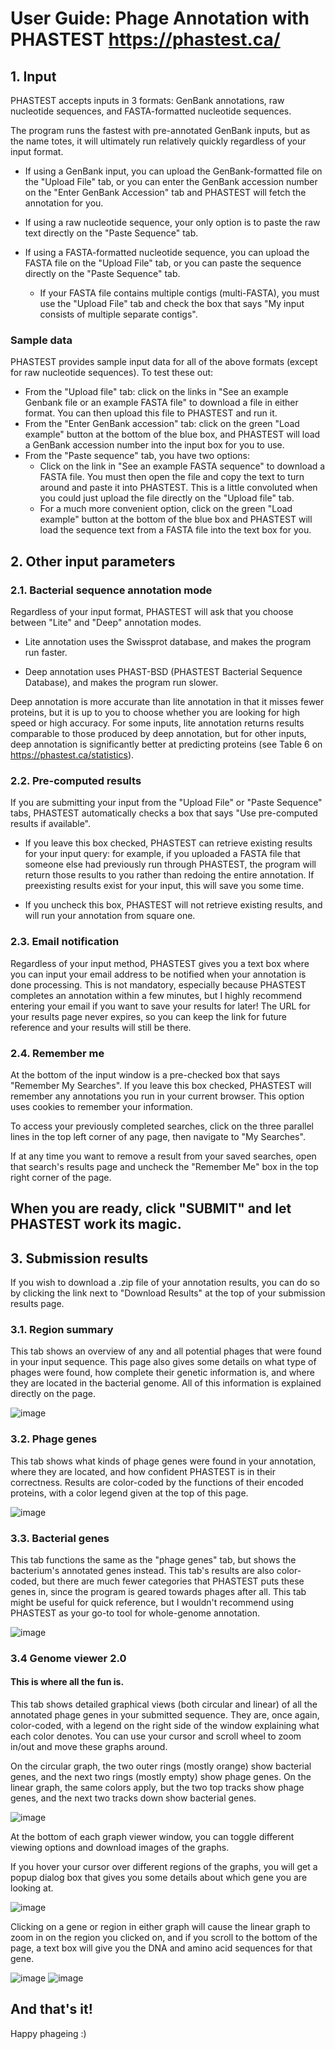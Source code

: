 # User Guide: Phage Annotation with PHASTEST https://phastest.ca/

## 1. Input
PHASTEST accepts inputs in 3 formats: GenBank annotations, raw nucleotide sequences, and FASTA-formatted nucleotide sequences.

The program runs the fastest with pre-annotated GenBank inputs, but as the name totes, it will ultimately run relatively quickly regardless of your input format.

- If using a GenBank input, you can upload the GenBank-formatted file on the "Upload File" tab, or you can enter the GenBank accession number on the "Enter GenBank Accession" tab and PHASTEST will fetch the annotation for you.

- If using a raw nucleotide sequence, your only option is to paste the raw text directly on the "Paste Sequence" tab.

- If using a FASTA-formatted nucleotide sequence, you can upload the FASTA file on the "Upload File" tab, or you can paste the sequence directly on the "Paste Sequence" tab.
   - If your FASTA file contains multiple contigs (multi-FASTA), you must use the "Upload File" tab and check the box that says "My input consists of multiple separate contigs".

### Sample data
PHASTEST provides sample input data for all of the above formats (except for raw nucleotide sequences). To test these out:
- From the "Upload file" tab: click on the links in "See an example Genbank file or an example FASTA file" to download a file in either format. You can then upload this file to PHASTEST and run it.
- From the "Enter GenBank accession" tab: click on the green "Load example" button at the bottom of the blue box, and PHASTEST will load a GenBank accession number into the input box for you to use.
- From the "Paste sequence" tab, you have two options:
   - Click on the link in "See an example FASTA sequence" to download a FASTA file. You must then open the file and copy the text to turn around and paste it into PHASTEST. This is a little convoluted when you could just upload the file directly on the "Upload file" tab.
   - For a much more convenient option, click on the green "Load example" button at the bottom of the blue box and PHASTEST will load the sequence text from a FASTA file into the text box for you.

## 2. Other input parameters
### 2.1. Bacterial sequence annotation mode
Regardless of your input format, PHASTEST will ask that you choose between "Lite" and "Deep" annotation modes.

- Lite annotation uses the Swissprot database, and makes the program run faster.

- Deep annotation uses PHAST-BSD (PHASTEST Bacterial Sequence Database), and makes the program run slower.

Deep annotation is more accurate than lite annotation in that it misses fewer proteins, but it is up to you to choose whether you are looking for high speed or high accuracy. For some inputs, lite annotation returns results comparable to those produced by deep annotation, but for other inputs, deep annotation is significantly better at predicting proteins (see Table 6 on https://phastest.ca/statistics).

### 2.2. Pre-computed results
If you are submitting your input from the "Upload File" or "Paste Sequence" tabs, PHASTEST automatically checks a box that says "Use pre-computed results if available".

- If you leave this box checked, PHASTEST can retrieve existing results for your input query: for example, if you uploaded a FASTA file that someone else had previously run through PHASTEST, the program will return those results to you rather than redoing the entire annotation. If preexisting results exist for your input, this will save you some time.

- If you uncheck this box, PHASTEST will not retrieve existing results, and will run your annotation from square one.

### 2.3. Email notification
Regardless of your input method, PHASTEST gives you a text box where you can input your email address to be notified when your annotation is done processing. This is not mandatory, especially because PHASTEST completes an annotation within a few minutes, but I highly recommend entering your email if you want to save your results for later! The URL for your results page never expires, so you can keep the link for future reference and your results will still be there.

### 2.4. Remember me
At the bottom of the input window is a pre-checked box that says "Remember My Searches". If you leave this box checked, PHASTEST will remember any annotations you run in your current browser. This option uses cookies to remember your information.

To access your previously completed searches, click on the three parallel lines in the top left corner of any page, then navigate to "My Searches". 

If at any time you want to remove a result from your saved searches, open that search's results page and uncheck the "Remember Me" box in the top right corner of the page.

## When you are ready, click "SUBMIT" and let PHASTEST work its magic.

## 3. Submission results
If you wish to download a .zip file of your annotation results, you can do so by clicking the link next to "Download Results" at the top of your submission results page.

### 3.1. Region summary
This tab shows an overview of any and all potential phages that were found in your input sequence. This page also gives some details on what type of phages were found, how complete their genetic information is, and where they are located in the bacterial genome. All of this information is explained directly on the page.

![image](https://github.com/user-attachments/assets/035d37b9-a1cd-4e94-aa47-a7b962df5e68)

### 3.2. Phage genes
This tab shows what kinds of phage genes were found in your annotation, where they are located, and how confident PHASTEST is in their correctness. Results are color-coded by the functions of their encoded proteins, with a color legend given at the top of this page.

![image](https://github.com/user-attachments/assets/2c3c20e5-059f-4641-857f-6a92b3fbff46)

### 3.3. Bacterial genes
This tab functions the same as the "phage genes" tab, but shows the bacterium's annotated genes instead. This tab's results are also color-coded, but there are much fewer categories that PHASTEST puts these genes in, since the program is geared towards phages after all. This tab might be useful for quick reference, but I wouldn't recommend using PHASTEST as your go-to tool for whole-genome annotation.

![image](https://github.com/user-attachments/assets/d208cfa7-f2a3-491a-93e8-bd86e0e0536b)

### 3.4 Genome viewer 2.0
#### This is where all the fun is.
This tab shows detailed graphical views (both circular and linear) of all the annotated phage genes in your submitted sequence. They are, once again, color-coded, with a legend on the right side of the window explaining what each color denotes. You can use your cursor and scroll wheel to zoom in/out and move these graphs around.

On the circular graph, the two outer rings (mostly orange) show bacterial genes, and the next two rings (mostly empty) show phage genes. On the linear graph, the same colors apply, but the two top tracks show phage genes, and the next two tracks down show bacterial genes.

![image](https://github.com/user-attachments/assets/34fa751c-be80-4d83-9da7-a4513be6dc3b)

At the bottom of each graph viewer window, you can toggle different viewing options and download images of the graphs.

If you hover your cursor over different regions of the graphs, you will get a popup dialog box that gives you some details about which gene you are looking at.

![image](https://github.com/user-attachments/assets/b9ad93d7-a8a1-4f12-8276-005cc9a44e09)

Clicking on a gene or region in either graph will cause the linear graph to zoom in on the region you clicked on, and if you scroll to the bottom of the page, a text box will give you the DNA and amino acid sequences for that gene.

![image](https://github.com/user-attachments/assets/4b7205cc-5c9d-4479-abad-15e92b31f5b6)
![image](https://github.com/user-attachments/assets/101d2ea2-5496-4e5d-8cb1-f27f78cd0297)

## And that's it!
Happy phageing :)
